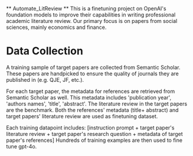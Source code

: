 ** Automate_LitReview **
This is a finetuning project on OpenAI's foundation models to improve their capabilities in writing professional academic literature review. Our primary focus is on papers from social sciences, mainly economics and finance. 

# Data Collection
A training sample of target papers are collected from Semantic Scholar. These papers are handpicked to ensure the quality of journals they are published in (e.g. QJE, JF, etc.).

For each target paper, the metadata for references are retrieved from Semantic Scholar as well. This metadata includes 'publication year', 'authors names', 'title', 'abstract'. The literature review in the target papers are the benchmark. Both the references' metadata (title+ abstract) and target papers' literature review are used as finetuning dataset. 

Each training datapoint includes: [instruction prompt + target paper's literature review + target paper's research question + metadata of target paper's references]
Hundreds of training examples are then used to fine tune gpt-4o. 
